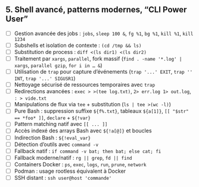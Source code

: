 ## 5. **Shell avancé, patterns modernes, “CLI Power User”**

* [ ] Gestion avancée des jobs : `jobs`, `sleep 100 &`, `fg %1`, `bg %1`, `kill %1`, `kill 1234`
* [ ] Subshells et isolation de contexte : `(cd /tmp && ls)`
* [ ] Substitution de process : `diff <(ls dir1) <(ls dir2)`
* [ ] Traitement par `xargs`, `parallel`, fork massif (`find . -name '*.log' | xargs`, `parallel gzip`, `for i in … &`)
* [ ] Utilisation de `trap` pour capture d’événements (`trap '...' EXIT`, `trap '' INT`, `trap '...' SIGUSR1`)
* [ ] Nettoyage sécurisé de ressources temporaires avec `trap`
* [ ] Redirections avancées : `exec > >(tee log.txt)`, `2> err.log 1> out.log`, `: > vide.txt`
* [ ] Manipulations de flux via `tee` + substitution (`ls | tee >(wc -l)`)
* [ ] Pure Bash : suppression suffixe `${f%.txt}`, tableaux `${a[1]}`, `[[ "$str" == *foo* ]]`, `declare` + `${!var}`
* [ ] Pattern matching natif avec `[[ ... ]]`
* [ ] Accès indexé des arrays Bash avec `${!a[@]}` et boucles
* [ ] Indirection Bash : `${!eval_var}`
* [ ] Détection d’outils avec `command -v`
* [ ] Fallback natif : `if command -v bat; then bat; else cat; fi`
* [ ] Fallback moderne/natif : `rg || grep`, `fd || find`
* [ ] Containers Docker : `ps`, `exec`, `logs`, `run`, `prune`, `network`
* [ ] Podman : usage rootless équivalent à Docker
* [ ] SSH distant : `ssh user@host 'commande'`

